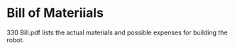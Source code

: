 # Bill of Materiials

330 Bill.pdf lists the actual materials and possible expenses for building the robot.
